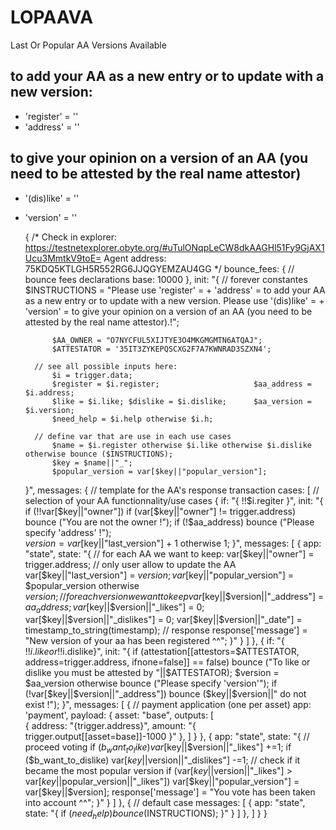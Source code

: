 # LOPAAVA
Last Or Popular AA Versions Available

## to add your AA as a new entry or to update with a new version:
* 'register' = '<aa name>' 
* 'address' = '<aa address>'
  
## to give your opinion on a version of an AA (you need to be attested by the real name attestor)
* '(dis)like' = '<aa name>'
* 'version' = '<version>'
  

	{ 
	/*
	Check in explorer: https://testnetexplorer.obyte.org/#uTulONqpLeCW8dkAAGHl51Fy9GjAX1Ucu3MmtkV9toE=
    Agent address: 75KDQ5KTLGH5R552RG6JJQGYEMZAU4GG
	*/
	bounce_fees: { // bounce fees declarations
		base: 10000 
	},
	init: "{ 
		// forever constantes
			$INSTRUCTIONS = "Please use 'register' = <aa name> + 'address' = <aa address> to add your AA as a new entry or to update with a new version. Please use '(dis)like' = <aa name> + 'version' = <version> to give your opinion on a version of an AA (you need to be attested by the real name attestor).!";

			$AA_OWNER = "O7NYCFUL5XIJTYE3O4MKGMGMTN6ATQAJ";
			$ATTESTATOR = '35IT3ZYKEPQSCXG2F7A7KWNRAD3SZXN4';
			
		// see all possible inputs here:
			$i = trigger.data;
			$register = $i.register;                     $aa_address = $i.address;
			$like = $i.like; $dislike = $i.dislike;      $aa_version = $i.version;
			$need_help = $i.help otherwise $i.h;
			
		// define var that are use in each use cases
			$name = $i.register otherwise $i.like otherwise $i.dislike otherwise bounce ($INSTRUCTIONS);
			$key = $name||"_";
			$popular_version = var[$key||"popular_version"];
	}",
	messages: { // template for the AA's response transaction
		cases: [ // selection of your AA functionnality/use cases
			{ if: "{ !!$i.regiter }",
				init: "{ 
					if (!!var[$key||"owner"])
						if (var[$key||"owner"] != trigger.address)
							bounce ("You are not the owner !");
					if (!$aa_address) bounce ("Please specify 'address' !");		
					$version = var[$key||"last_version"] + 1 otherwise 1;
				}",
				messages: [
					{ 
						app: "state", state: "{
						// for each AA we want to keep:
							var[$key||"owner"] = trigger.address; // only user allow to update the AA
							var[$key||"last_version"] = $version; 
							var[$key||"popular_version"] = $popular_version otherwise $version;
						// for each version we want to keep
							var[$key||$version||"_address"] = $aa_address;
							var[$key||$version||"_likes"] = 0;
							var[$key||$version||"_dislikes"] = 0;
							var[$key||$version||"_date"] = timestamp_to_string(timestamp);
						// response
							response['message'] = "New version of your aa has been registered ^^";
						}"
					}
				]
			},
			{ if: "{ !!$i.like or !!$i.dislike}",
				init: "{ 
					if (attestation[[attestors=$ATTESTATOR, address=trigger.address, ifnone=false]] == false)
						bounce ("To like or dislike you must be attested by "||$ATTESTATOR);
					$version = $aa_version otherwise bounce ("Please specify 'version'");
					if (!var[$key||$version||"_address"])
						bounce ($key||$version||" do not exist !");
				}",
				messages: [
					{ // payment application (one per asset)
						app: 'payment', payload: { asset: "base", outputs: [     
							{ address: "{trigger.address}",  amount: "{ trigger.output[[asset=base]]-1000 }" },
						] }
					},
					{ 
						app: "state", state: "{
							// proceed voting
								if ($b_want_to_like) var[$key||$version||"_likes"] +=1;
								if ($b_want_to_dislike) var[$key||$version||"_dislikes"] -=1;
							// check if it became the most popular version
								if (var[$key||$version||"_likes"] > var[$key||$popular_version||"_likes"])
									var[$key||"popular_version"] = var[$key||$version];
							response['message'] = "You vote has been taken into account ^^";
						}"
					}
				]
			},
			{ // default case
				messages: [
					{ 
						app: "state", state: "{
							if ($need_help) bounce ($INSTRUCTIONS);
						}"
					}
				]
			},
		]
	}
}
